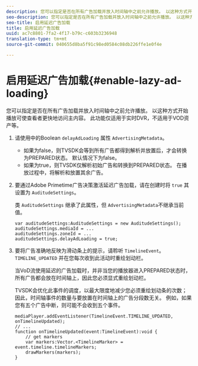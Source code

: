 ```yaml
---
description: 您可以指定是否在所有广告加载并放入时间轴中之前允许播放。 以这种方式开始播放可使查看者更快地访问主内容。 此功能仅适用于实时DVR，不适用于VOD资产等。
seo-description: 您可以指定是否在所有广告加载并放入时间轴中之前允许播放。 以这种方式开始播放可使查看者更快地访问主内容。 此功能仅适用于实时DVR，不适用于VOD资产等。
seo-title: 启用延迟广告加载
title: 启用延迟广告加载
uuid: ac7c8801-7fa2-4f17-b79c-c603b3236948
translation-type: tm+mt
source-git-commit: 040655d8ba5f91c98ed0584c08db226ffe1e0f4e

---
```



# 启用延迟广告加载{#enable-lazy-ad-loading}

您可以指定是否在所有广告加载并放入时间轴中之前允许播放。 以这种方式开始播放可使查看者更快地访问主内容。 此功能仅适用于实时DVR，不适用于VOD资产等。

1. 请使用中的Boolean `delayAdLoading` 属性 `AdvertisingMetadata`。

   * 如果为false，则TVSDK会等到所有广告都得到解析并放置后，才会转换为PREPARED状态。 默认情况下为false。
   * 如果为true，则TVSDK仅解析初始广告和转换到PREPARED状态。 在播放过程中，将解析和放置其余广告。

1. 要通过Adobe Primetime广告决策激活延迟广告加载，请在创建时将 `true` 其设置为 `AuditudeSettings`。

   类 `AuditudeSettings` 继承了此属性，但 `AdvertisingMetadata`不继承当前值。

   ```
   var auditudeSettings:AuditudeSettings = new AuditudeSettings(); 
   auditudeSettings.mediaId = ... 
   auditudeSettings.zoneId = ... 
   auditudeSettings.delayAdLoading = true;
   ```

1. 要将广告准确地反映为滑动条上的提示，请聆听 `TimelineEvent`。 `TIMELINE_UPDATED` 并在您每次收到此活动时重绘划动栏。

   当VoD流使用延迟的广告加载时，并非当您的播放器进入PREPARED状态时，所有广告都会放在时间轴上，因此您必须显式重绘划动栏。

   TVSDK会优化此事件的调度，以最大限度地减少您必须重绘划动条的次数；因此，时间轴事件的数量与要放置在时间轴上的广告分段数无关。 例如，如果您有五个广告中断，则可能不会收到五个事件。

   ```
   mediaPlayer.addEventListener(TimelineEvent.TIMELINE_UPDATED, onTimelineUpdated); 
   // ... 
   function onTimelineUpdated(event:TimelineEvent):void { 
       // get markers 
       var markers:Vector.<TimelineMarker> = event.timeline.timelineMarkers; 
       drawMarkers(markers); 
   } 
   ```

